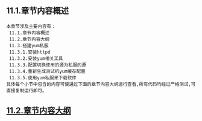 
## 11.1.章节内容概述
    本章节涉及主要内容有：
     11.1.章节内容概述
     11.2.章节内容大纲
     11.3.搭建yum私服
     11.3.1.安装httpd
     11.3.2.安装yum相关工具
     11.3.3.配置切换使用的源为私服的源
     11.3.4.重新生成测试机yum缓存配置
     11.3.5.使用yum私服来下载软件
	具体每个小节中包含的内容可使通过下面的章节内容大纲进行查看,所有代码均经过严格测试,可直接复制运行即可。

## <a href="/enhance/markmap/environment/windows/windows-server2016/chapter/windows-server2016-outline5-chapter11.html" target="_blank">11.2.章节内容大纲</a>

<Markmap localtion="/enhance/markmap/environment/windows/windows-server2016/chapter/windows-server2016-outline5-chapter11.html" height="500rem"/>


